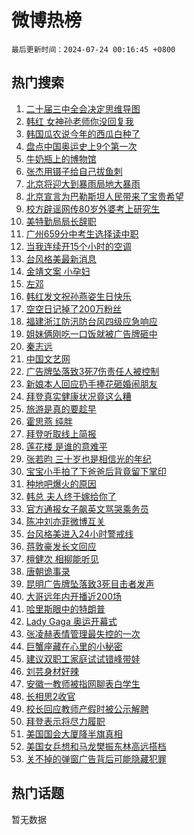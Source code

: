 # 微博热榜

`最后更新时间：2024-07-24 00:16:45 +0800`

## 热门搜索

1. [二十届三中全会决定思维导图](https://m.weibo.cn/search?containerid=100103type%3D1%26t%3D10%26q%3D%23%E4%BA%8C%E5%8D%81%E5%B1%8A%E4%B8%89%E4%B8%AD%E5%85%A8%E4%BC%9A%E5%86%B3%E5%AE%9A%E6%80%9D%E7%BB%B4%E5%AF%BC%E5%9B%BE%23&stream_entry_id=51&isnewpage=1&extparam=seat%3D1%26c_type%3D51%26cate%3D10103%26filter_type%3Drealtimehot%26q%3D%2523%25E4%25BA%258C%25E5%258D%2581%25E5%25B1%258A%25E4%25B8%2589%25E4%25B8%25AD%25E5%2585%25A8%25E4%25BC%259A%25E5%2586%25B3%25E5%25AE%259A%25E6%2580%259D%25E7%25BB%25B4%25E5%25AF%25BC%25E5%259B%25BE%2523%26dgr%3D0%26stream_entry_id%3D51%26pos%3D0%26display_time%3D1721751404%26pre_seqid%3D1721751404477011225208)
1. [韩红 女神孙老师你没回复我](https://m.weibo.cn/search?containerid=100103type%3D1%26t%3D10%26q%3D%E9%9F%A9%E7%BA%A2+%E5%A5%B3%E7%A5%9E%E5%AD%99%E8%80%81%E5%B8%88%E4%BD%A0%E6%B2%A1%E5%9B%9E%E5%A4%8D%E6%88%91&stream_entry_id=31&isnewpage=1&extparam=seat%3D1%26cate%3D5001%26q%3D%25E9%259F%25A9%25E7%25BA%25A2%2520%25E5%25A5%25B3%25E7%25A5%259E%25E5%25AD%2599%25E8%2580%2581%25E5%25B8%2588%25E4%25BD%25A0%25E6%25B2%25A1%25E5%259B%259E%25E5%25A4%258D%25E6%2588%2591%26dgr%3D0%26stream_entry_id%3D31%26c_type%3D31%26flag%3D1%26filter_type%3Drealtimehot%26pos%3D0%26band_rank%3D1%26realpos%3D1%26lcate%3D5001%26display_time%3D1721751404%26pre_seqid%3D1721751404477011225208)
1. [韩国瓜农说今年的西瓜白种了](https://m.weibo.cn/search?containerid=100103type%3D1%26t%3D10%26q%3D%23%E9%9F%A9%E5%9B%BD%E7%93%9C%E5%86%9C%E8%AF%B4%E4%BB%8A%E5%B9%B4%E7%9A%84%E8%A5%BF%E7%93%9C%E7%99%BD%E7%A7%8D%E4%BA%86%23&stream_entry_id=31&isnewpage=1&extparam=seat%3D1%26cate%3D5001%26q%3D%2523%25E9%259F%25A9%25E5%259B%25BD%25E7%2593%259C%25E5%2586%259C%25E8%25AF%25B4%25E4%25BB%258A%25E5%25B9%25B4%25E7%259A%2584%25E8%25A5%25BF%25E7%2593%259C%25E7%2599%25BD%25E7%25A7%258D%25E4%25BA%2586%2523%26dgr%3D0%26stream_entry_id%3D31%26c_type%3D31%26flag%3D0%26filter_type%3Drealtimehot%26pos%3D1%26band_rank%3D2%26realpos%3D2%26lcate%3D5001%26display_time%3D1721751404%26pre_seqid%3D1721751404477011225208)
1. [盘点中国奥运史上9个第一次](https://m.weibo.cn/search?containerid=100103type%3D1%26t%3D10%26q%3D%23%E7%9B%98%E7%82%B9%E4%B8%AD%E5%9B%BD%E5%A5%A5%E8%BF%90%E5%8F%B2%E4%B8%8A9%E4%B8%AA%E7%AC%AC%E4%B8%80%E6%AC%A1%23&stream_entry_id=31&isnewpage=1&extparam=seat%3D1%26cate%3D5001%26q%3D%2523%25E7%259B%2598%25E7%2582%25B9%25E4%25B8%25AD%25E5%259B%25BD%25E5%25A5%25A5%25E8%25BF%2590%25E5%258F%25B2%25E4%25B8%258A9%25E4%25B8%25AA%25E7%25AC%25AC%25E4%25B8%2580%25E6%25AC%25A1%2523%26dgr%3D0%26stream_entry_id%3D31%26c_type%3D31%26flag%3D0%26filter_type%3Drealtimehot%26pos%3D2%26band_rank%3D3%26realpos%3D3%26lcate%3D5001%26display_time%3D1721751404%26pre_seqid%3D1721751404477011225208)
1. [牛奶瓶上的博物馆](https://m.weibo.cn/search?containerid=100103type%3D1%26t%3D10%26q%3D%23%E7%89%9B%E5%A5%B6%E7%93%B6%E4%B8%8A%E7%9A%84%E5%8D%9A%E7%89%A9%E9%A6%86%23&stream_entry_id=31&isnewpage=1&extparam=seat%3D1%26cate%3D5001%26is_ad_pos%3D1%26dgr%3D0%26stream_entry_id%3D31%26adid%3D246751%26pos%3D3%26band_rank%3D4%26lcate%3D5001%26q%3D%2523%25E7%2589%259B%25E5%25A5%25B6%25E7%2593%25B6%25E4%25B8%258A%25E7%259A%2584%25E5%258D%259A%25E7%2589%25A9%25E9%25A6%2586%2523%26topic_ad%3D1%26filter_type%3Drealtimehot%26c_type%3D31%26display_time%3D1721751404%26pre_seqid%3D1721751404477011225208)
1. [张杰用镊子给自己拔鱼刺](https://m.weibo.cn/search?containerid=100103type%3D1%26t%3D10%26q%3D%23%E5%BC%A0%E6%9D%B0%E7%94%A8%E9%95%8A%E5%AD%90%E7%BB%99%E8%87%AA%E5%B7%B1%E6%8B%94%E9%B1%BC%E5%88%BA%23&stream_entry_id=31&isnewpage=1&extparam=seat%3D1%26cate%3D5001%26q%3D%2523%25E5%25BC%25A0%25E6%259D%25B0%25E7%2594%25A8%25E9%2595%258A%25E5%25AD%2590%25E7%25BB%2599%25E8%2587%25AA%25E5%25B7%25B1%25E6%258B%2594%25E9%25B1%25BC%25E5%2588%25BA%2523%26dgr%3D0%26stream_entry_id%3D31%26c_type%3D31%26flag%3D1%26filter_type%3Drealtimehot%26pos%3D4%26band_rank%3D4%26realpos%3D4%26lcate%3D5001%26display_time%3D1721751404%26pre_seqid%3D1721751404477011225208)
1. [北京将迎大到暴雨局地大暴雨](https://m.weibo.cn/search?containerid=100103type%3D1%26t%3D10%26q%3D%23%E5%8C%97%E4%BA%AC%E5%B0%86%E8%BF%8E%E5%A4%A7%E5%88%B0%E6%9A%B4%E9%9B%A8%E5%B1%80%E5%9C%B0%E5%A4%A7%E6%9A%B4%E9%9B%A8%23&stream_entry_id=31&isnewpage=1&extparam=seat%3D1%26cate%3D5001%26q%3D%2523%25E5%258C%2597%25E4%25BA%25AC%25E5%25B0%2586%25E8%25BF%258E%25E5%25A4%25A7%25E5%2588%25B0%25E6%259A%25B4%25E9%259B%25A8%25E5%25B1%2580%25E5%259C%25B0%25E5%25A4%25A7%25E6%259A%25B4%25E9%259B%25A8%2523%26dgr%3D0%26stream_entry_id%3D31%26c_type%3D31%26flag%3D1%26filter_type%3Drealtimehot%26pos%3D5%26band_rank%3D5%26realpos%3D5%26lcate%3D5001%26display_time%3D1721751404%26pre_seqid%3D1721751404477011225208)
1. [北京宣言为巴勒斯坦人民带来了宝贵希望](https://m.weibo.cn/search?containerid=100103type%3D1%26t%3D10%26q%3D%23%E5%8C%97%E4%BA%AC%E5%AE%A3%E8%A8%80%E4%B8%BA%E5%B7%B4%E5%8B%92%E6%96%AF%E5%9D%A6%E4%BA%BA%E6%B0%91%E5%B8%A6%E6%9D%A5%E4%BA%86%E5%AE%9D%E8%B4%B5%E5%B8%8C%E6%9C%9B%23&stream_entry_id=31&isnewpage=1&extparam=seat%3D1%26cate%3D5001%26q%3D%2523%25E5%258C%2597%25E4%25BA%25AC%25E5%25AE%25A3%25E8%25A8%2580%25E4%25B8%25BA%25E5%25B7%25B4%25E5%258B%2592%25E6%2596%25AF%25E5%259D%25A6%25E4%25BA%25BA%25E6%25B0%2591%25E5%25B8%25A6%25E6%259D%25A5%25E4%25BA%2586%25E5%25AE%259D%25E8%25B4%25B5%25E5%25B8%258C%25E6%259C%259B%2523%26dgr%3D0%26stream_entry_id%3D31%26c_type%3D31%26flag%3D0%26filter_type%3Drealtimehot%26pos%3D6%26band_rank%3D6%26realpos%3D6%26lcate%3D5001%26display_time%3D1721751404%26pre_seqid%3D1721751404477011225208)
1. [校方辟谣网传80岁外婆考上研究生](https://m.weibo.cn/search?containerid=100103type%3D1%26t%3D10%26q%3D%23%E6%A0%A1%E6%96%B9%E8%BE%9F%E8%B0%A3%E7%BD%91%E4%BC%A080%E5%B2%81%E5%A4%96%E5%A9%86%E8%80%83%E4%B8%8A%E7%A0%94%E7%A9%B6%E7%94%9F%23&stream_entry_id=31&isnewpage=1&extparam=seat%3D1%26cate%3D5001%26q%3D%2523%25E6%25A0%25A1%25E6%2596%25B9%25E8%25BE%259F%25E8%25B0%25A3%25E7%25BD%2591%25E4%25BC%25A080%25E5%25B2%2581%25E5%25A4%2596%25E5%25A9%2586%25E8%2580%2583%25E4%25B8%258A%25E7%25A0%2594%25E7%25A9%25B6%25E7%2594%259F%2523%26dgr%3D0%26stream_entry_id%3D31%26adid%3D246769%26pos%3D7%26band_rank%3D7%26lcate%3D5001%26filter_type%3Drealtimehot%26is_ad_pos%3D1%26c_type%3D31%26display_time%3D1721751404%26pre_seqid%3D1721751404477011225208)
1. [美特勤局局长辞职](https://m.weibo.cn/search?containerid=100103type%3D1%26t%3D10%26q%3D%23%E7%BE%8E%E7%89%B9%E5%8B%A4%E5%B1%80%E5%B1%80%E9%95%BF%E8%BE%9E%E8%81%8C%23&stream_entry_id=31&isnewpage=1&extparam=seat%3D1%26cate%3D5001%26q%3D%2523%25E7%25BE%258E%25E7%2589%25B9%25E5%258B%25A4%25E5%25B1%2580%25E5%25B1%2580%25E9%2595%25BF%25E8%25BE%259E%25E8%2581%258C%2523%26dgr%3D0%26stream_entry_id%3D31%26c_type%3D31%26flag%3D1%26filter_type%3Drealtimehot%26pos%3D8%26band_rank%3D7%26realpos%3D7%26lcate%3D5001%26display_time%3D1721751404%26pre_seqid%3D1721751404477011225208)
1. [广州659分中考生选择读中职](https://m.weibo.cn/search?containerid=100103type%3D1%26t%3D10%26q%3D%23%E5%B9%BF%E5%B7%9E659%E5%88%86%E4%B8%AD%E8%80%83%E7%94%9F%E9%80%89%E6%8B%A9%E8%AF%BB%E4%B8%AD%E8%81%8C%23&stream_entry_id=31&isnewpage=1&extparam=seat%3D1%26cate%3D5001%26q%3D%2523%25E5%25B9%25BF%25E5%25B7%259E659%25E5%2588%2586%25E4%25B8%25AD%25E8%2580%2583%25E7%2594%259F%25E9%2580%2589%25E6%258B%25A9%25E8%25AF%25BB%25E4%25B8%25AD%25E8%2581%258C%2523%26dgr%3D0%26stream_entry_id%3D31%26c_type%3D31%26flag%3D0%26filter_type%3Drealtimehot%26pos%3D9%26band_rank%3D8%26realpos%3D8%26lcate%3D5001%26display_time%3D1721751404%26pre_seqid%3D1721751404477011225208)
1. [当我连续开15个小时的空调](https://m.weibo.cn/search?containerid=100103type%3D1%26t%3D10%26q%3D%23%E5%BD%93%E6%88%91%E8%BF%9E%E7%BB%AD%E5%BC%8015%E4%B8%AA%E5%B0%8F%E6%97%B6%E7%9A%84%E7%A9%BA%E8%B0%83%23&stream_entry_id=31&isnewpage=1&extparam=seat%3D1%26cate%3D5001%26q%3D%2523%25E5%25BD%2593%25E6%2588%2591%25E8%25BF%259E%25E7%25BB%25AD%25E5%25BC%258015%25E4%25B8%25AA%25E5%25B0%258F%25E6%2597%25B6%25E7%259A%2584%25E7%25A9%25BA%25E8%25B0%2583%2523%26dgr%3D0%26stream_entry_id%3D31%26c_type%3D31%26flag%3D0%26filter_type%3Drealtimehot%26pos%3D10%26band_rank%3D9%26realpos%3D9%26lcate%3D5001%26display_time%3D1721751404%26pre_seqid%3D1721751404477011225208)
1. [台风格美最新消息](https://m.weibo.cn/search?containerid=100103type%3D1%26t%3D10%26q%3D%23%E5%8F%B0%E9%A3%8E%E6%A0%BC%E7%BE%8E%E6%9C%80%E6%96%B0%E6%B6%88%E6%81%AF%23&stream_entry_id=31&isnewpage=1&extparam=seat%3D1%26cate%3D5001%26q%3D%2523%25E5%258F%25B0%25E9%25A3%258E%25E6%25A0%25BC%25E7%25BE%258E%25E6%259C%2580%25E6%2596%25B0%25E6%25B6%2588%25E6%2581%25AF%2523%26dgr%3D0%26stream_entry_id%3D31%26c_type%3D31%26flag%3D1%26filter_type%3Drealtimehot%26pos%3D11%26band_rank%3D10%26realpos%3D10%26lcate%3D5001%26display_time%3D1721751404%26pre_seqid%3D1721751404477011225208)
1. [金靖文案 小孕妇](https://m.weibo.cn/search?containerid=100103type%3D1%26t%3D10%26q%3D%E9%87%91%E9%9D%96%E6%96%87%E6%A1%88+%E5%B0%8F%E5%AD%95%E5%A6%87&stream_entry_id=31&isnewpage=1&extparam=seat%3D1%26cate%3D5001%26q%3D%25E9%2587%2591%25E9%259D%2596%25E6%2596%2587%25E6%25A1%2588%2520%25E5%25B0%258F%25E5%25AD%2595%25E5%25A6%2587%26dgr%3D0%26stream_entry_id%3D31%26c_type%3D31%26flag%3D2%26filter_type%3Drealtimehot%26pos%3D12%26band_rank%3D11%26realpos%3D11%26lcate%3D5001%26display_time%3D1721751404%26pre_seqid%3D1721751404477011225208)
1. [左邓](https://m.weibo.cn/search?containerid=100103type%3D1%26t%3D10%26q%3D%E5%B7%A6%E9%82%93&stream_entry_id=31&isnewpage=1&extparam=seat%3D1%26cate%3D5001%26q%3D%25E5%25B7%25A6%25E9%2582%2593%26dgr%3D0%26stream_entry_id%3D31%26c_type%3D31%26flag%3D1%26filter_type%3Drealtimehot%26pos%3D13%26band_rank%3D12%26realpos%3D12%26lcate%3D5001%26display_time%3D1721751404%26pre_seqid%3D1721751404477011225208)
1. [韩红发文祝孙燕姿生日快乐](https://m.weibo.cn/search?containerid=100103type%3D1%26t%3D10%26q%3D%23%E9%9F%A9%E7%BA%A2%E5%8F%91%E6%96%87%E7%A5%9D%E5%AD%99%E7%87%95%E5%A7%BF%E7%94%9F%E6%97%A5%E5%BF%AB%E4%B9%90%23&stream_entry_id=31&isnewpage=1&extparam=seat%3D1%26cate%3D5001%26q%3D%2523%25E9%259F%25A9%25E7%25BA%25A2%25E5%258F%2591%25E6%2596%2587%25E7%25A5%259D%25E5%25AD%2599%25E7%2587%2595%25E5%25A7%25BF%25E7%2594%259F%25E6%2597%25A5%25E5%25BF%25AB%25E4%25B9%2590%2523%26dgr%3D0%26stream_entry_id%3D31%26c_type%3D31%26flag%3D1%26filter_type%3Drealtimehot%26pos%3D14%26band_rank%3D13%26realpos%3D13%26lcate%3D5001%26display_time%3D1721751404%26pre_seqid%3D1721751404477011225208)
1. [空空日记掉了200万粉丝](https://m.weibo.cn/search?containerid=100103type%3D1%26t%3D10%26q%3D%23%E7%A9%BA%E7%A9%BA%E6%97%A5%E8%AE%B0%E6%8E%89%E4%BA%86200%E4%B8%87%E7%B2%89%E4%B8%9D%23&stream_entry_id=31&isnewpage=1&extparam=seat%3D1%26cate%3D5001%26q%3D%2523%25E7%25A9%25BA%25E7%25A9%25BA%25E6%2597%25A5%25E8%25AE%25B0%25E6%258E%2589%25E4%25BA%2586200%25E4%25B8%2587%25E7%25B2%2589%25E4%25B8%259D%2523%26dgr%3D0%26stream_entry_id%3D31%26c_type%3D31%26flag%3D2%26filter_type%3Drealtimehot%26pos%3D15%26band_rank%3D14%26realpos%3D14%26lcate%3D5001%26display_time%3D1721751404%26pre_seqid%3D1721751404477011225208)
1. [福建浙江防汛防台风四级应急响应](https://m.weibo.cn/search?containerid=100103type%3D1%26t%3D10%26q%3D%23%E7%A6%8F%E5%BB%BA%E6%B5%99%E6%B1%9F%E9%98%B2%E6%B1%9B%E9%98%B2%E5%8F%B0%E9%A3%8E%E5%9B%9B%E7%BA%A7%E5%BA%94%E6%80%A5%E5%93%8D%E5%BA%94%23&stream_entry_id=31&isnewpage=1&extparam=seat%3D1%26cate%3D5001%26q%3D%2523%25E7%25A6%258F%25E5%25BB%25BA%25E6%25B5%2599%25E6%25B1%259F%25E9%2598%25B2%25E6%25B1%259B%25E9%2598%25B2%25E5%258F%25B0%25E9%25A3%258E%25E5%259B%259B%25E7%25BA%25A7%25E5%25BA%2594%25E6%2580%25A5%25E5%2593%258D%25E5%25BA%2594%2523%26dgr%3D0%26stream_entry_id%3D31%26c_type%3D31%26flag%3D1%26filter_type%3Drealtimehot%26pos%3D16%26band_rank%3D15%26realpos%3D15%26lcate%3D5001%26display_time%3D1721751404%26pre_seqid%3D1721751404477011225208)
1. [姐妹俩刚吃一口饭就被广告牌砸中](https://m.weibo.cn/search?containerid=100103type%3D1%26t%3D10%26q%3D%23%E5%A7%90%E5%A6%B9%E4%BF%A9%E5%88%9A%E5%90%83%E4%B8%80%E5%8F%A3%E9%A5%AD%E5%B0%B1%E8%A2%AB%E5%B9%BF%E5%91%8A%E7%89%8C%E7%A0%B8%E4%B8%AD%23&stream_entry_id=31&isnewpage=1&extparam=seat%3D1%26cate%3D5001%26q%3D%2523%25E5%25A7%2590%25E5%25A6%25B9%25E4%25BF%25A9%25E5%2588%259A%25E5%2590%2583%25E4%25B8%2580%25E5%258F%25A3%25E9%25A5%25AD%25E5%25B0%25B1%25E8%25A2%25AB%25E5%25B9%25BF%25E5%2591%258A%25E7%2589%258C%25E7%25A0%25B8%25E4%25B8%25AD%2523%26dgr%3D0%26stream_entry_id%3D31%26c_type%3D31%26flag%3D0%26filter_type%3Drealtimehot%26pos%3D17%26band_rank%3D16%26realpos%3D16%26lcate%3D5001%26display_time%3D1721751404%26pre_seqid%3D1721751404477011225208)
1. [秦志远](https://m.weibo.cn/search?containerid=100103type%3D1%26t%3D10%26q%3D%E7%A7%A6%E5%BF%97%E8%BF%9C&stream_entry_id=31&isnewpage=1&extparam=seat%3D1%26cate%3D5001%26q%3D%25E7%25A7%25A6%25E5%25BF%2597%25E8%25BF%259C%26dgr%3D0%26stream_entry_id%3D31%26c_type%3D31%26flag%3D0%26filter_type%3Drealtimehot%26pos%3D18%26band_rank%3D17%26realpos%3D17%26lcate%3D5001%26display_time%3D1721751404%26pre_seqid%3D1721751404477011225208)
1. [中国文艺网](https://m.weibo.cn/search?containerid=100103type%3D1%26t%3D10%26q%3D%E4%B8%AD%E5%9B%BD%E6%96%87%E8%89%BA%E7%BD%91&stream_entry_id=31&isnewpage=1&extparam=seat%3D1%26cate%3D5001%26q%3D%25E4%25B8%25AD%25E5%259B%25BD%25E6%2596%2587%25E8%2589%25BA%25E7%25BD%2591%26dgr%3D0%26stream_entry_id%3D31%26c_type%3D31%26flag%3D1%26filter_type%3Drealtimehot%26pos%3D19%26band_rank%3D18%26realpos%3D18%26lcate%3D5001%26display_time%3D1721751404%26pre_seqid%3D1721751404477011225208)
1. [广告牌坠落致3死7伤责任人被控制](https://m.weibo.cn/search?containerid=100103type%3D1%26t%3D10%26q%3D%23%E5%B9%BF%E5%91%8A%E7%89%8C%E5%9D%A0%E8%90%BD%E8%87%B43%E6%AD%BB7%E4%BC%A4%E8%B4%A3%E4%BB%BB%E4%BA%BA%E8%A2%AB%E6%8E%A7%E5%88%B6%23&stream_entry_id=31&isnewpage=1&extparam=seat%3D1%26cate%3D5001%26q%3D%2523%25E5%25B9%25BF%25E5%2591%258A%25E7%2589%258C%25E5%259D%25A0%25E8%2590%25BD%25E8%2587%25B43%25E6%25AD%25BB7%25E4%25BC%25A4%25E8%25B4%25A3%25E4%25BB%25BB%25E4%25BA%25BA%25E8%25A2%25AB%25E6%258E%25A7%25E5%2588%25B6%2523%26dgr%3D0%26stream_entry_id%3D31%26c_type%3D31%26flag%3D0%26filter_type%3Drealtimehot%26pos%3D20%26band_rank%3D19%26realpos%3D19%26lcate%3D5001%26display_time%3D1721751404%26pre_seqid%3D1721751404477011225208)
1. [新娘本人回应扔手捧花砸婚闹朋友](https://m.weibo.cn/search?containerid=100103type%3D1%26t%3D10%26q%3D%23%E6%96%B0%E5%A8%98%E6%9C%AC%E4%BA%BA%E5%9B%9E%E5%BA%94%E6%89%94%E6%89%8B%E6%8D%A7%E8%8A%B1%E7%A0%B8%E5%A9%9A%E9%97%B9%E6%9C%8B%E5%8F%8B%23&stream_entry_id=31&isnewpage=1&extparam=seat%3D1%26cate%3D5001%26q%3D%2523%25E6%2596%25B0%25E5%25A8%2598%25E6%259C%25AC%25E4%25BA%25BA%25E5%259B%259E%25E5%25BA%2594%25E6%2589%2594%25E6%2589%258B%25E6%258D%25A7%25E8%258A%25B1%25E7%25A0%25B8%25E5%25A9%259A%25E9%2597%25B9%25E6%259C%258B%25E5%258F%258B%2523%26dgr%3D0%26stream_entry_id%3D31%26c_type%3D31%26flag%3D0%26filter_type%3Drealtimehot%26pos%3D21%26band_rank%3D20%26realpos%3D20%26lcate%3D5001%26display_time%3D1721751404%26pre_seqid%3D1721751404477011225208)
1. [拜登真实健康状况竟这么糟](https://m.weibo.cn/search?containerid=100103type%3D1%26t%3D10%26q%3D%23%E6%8B%9C%E7%99%BB%E7%9C%9F%E5%AE%9E%E5%81%A5%E5%BA%B7%E7%8A%B6%E5%86%B5%E7%AB%9F%E8%BF%99%E4%B9%88%E7%B3%9F%23&stream_entry_id=31&isnewpage=1&extparam=seat%3D1%26cate%3D5001%26q%3D%2523%25E6%258B%259C%25E7%2599%25BB%25E7%259C%259F%25E5%25AE%259E%25E5%2581%25A5%25E5%25BA%25B7%25E7%258A%25B6%25E5%2586%25B5%25E7%25AB%259F%25E8%25BF%2599%25E4%25B9%2588%25E7%25B3%259F%2523%26dgr%3D0%26stream_entry_id%3D31%26c_type%3D31%26flag%3D2%26filter_type%3Drealtimehot%26pos%3D22%26band_rank%3D21%26realpos%3D21%26lcate%3D5001%26display_time%3D1721751404%26pre_seqid%3D1721751404477011225208)
1. [旅游是真的要趁早](https://m.weibo.cn/search?containerid=100103type%3D1%26t%3D10%26q%3D%23%E6%97%85%E6%B8%B8%E6%98%AF%E7%9C%9F%E7%9A%84%E8%A6%81%E8%B6%81%E6%97%A9%23&stream_entry_id=31&isnewpage=1&extparam=seat%3D1%26cate%3D5001%26q%3D%2523%25E6%2597%2585%25E6%25B8%25B8%25E6%2598%25AF%25E7%259C%259F%25E7%259A%2584%25E8%25A6%2581%25E8%25B6%2581%25E6%2597%25A9%2523%26dgr%3D0%26stream_entry_id%3D31%26c_type%3D31%26flag%3D1%26filter_type%3Drealtimehot%26pos%3D23%26band_rank%3D22%26realpos%3D22%26lcate%3D5001%26display_time%3D1721751404%26pre_seqid%3D1721751404477011225208)
1. [霍思燕 纯胖](https://m.weibo.cn/search?containerid=100103type%3D1%26t%3D10%26q%3D%E9%9C%8D%E6%80%9D%E7%87%95+%E7%BA%AF%E8%83%96&stream_entry_id=31&isnewpage=1&extparam=seat%3D1%26cate%3D5001%26q%3D%25E9%259C%258D%25E6%2580%259D%25E7%2587%2595%2520%25E7%25BA%25AF%25E8%2583%2596%26dgr%3D0%26stream_entry_id%3D31%26c_type%3D31%26flag%3D2%26filter_type%3Drealtimehot%26pos%3D24%26band_rank%3D23%26realpos%3D23%26lcate%3D5001%26display_time%3D1721751404%26pre_seqid%3D1721751404477011225208)
1. [拜登听取线上简报](https://m.weibo.cn/search?containerid=100103type%3D1%26t%3D10%26q%3D%23%E6%8B%9C%E7%99%BB%E5%90%AC%E5%8F%96%E7%BA%BF%E4%B8%8A%E7%AE%80%E6%8A%A5%23&stream_entry_id=31&isnewpage=1&extparam=seat%3D1%26cate%3D5001%26q%3D%2523%25E6%258B%259C%25E7%2599%25BB%25E5%2590%25AC%25E5%258F%2596%25E7%25BA%25BF%25E4%25B8%258A%25E7%25AE%2580%25E6%258A%25A5%2523%26dgr%3D0%26stream_entry_id%3D31%26c_type%3D31%26flag%3D0%26filter_type%3Drealtimehot%26pos%3D25%26band_rank%3D24%26realpos%3D24%26lcate%3D5001%26display_time%3D1721751404%26pre_seqid%3D1721751404477011225208)
1. [莲花楼 是谁的意难平](https://m.weibo.cn/search?containerid=100103type%3D1%26t%3D10%26q%3D%E8%8E%B2%E8%8A%B1%E6%A5%BC+%E6%98%AF%E8%B0%81%E7%9A%84%E6%84%8F%E9%9A%BE%E5%B9%B3&stream_entry_id=31&isnewpage=1&extparam=seat%3D1%26cate%3D5001%26q%3D%25E8%258E%25B2%25E8%258A%25B1%25E6%25A5%25BC%2520%25E6%2598%25AF%25E8%25B0%2581%25E7%259A%2584%25E6%2584%258F%25E9%259A%25BE%25E5%25B9%25B3%26dgr%3D0%26stream_entry_id%3D31%26c_type%3D31%26flag%3D0%26filter_type%3Drealtimehot%26pos%3D26%26band_rank%3D25%26realpos%3D25%26lcate%3D5001%26display_time%3D1721751404%26pre_seqid%3D1721751404477011225208)
1. [张若昀 三十岁也是相信光的年纪](https://m.weibo.cn/search?containerid=100103type%3D1%26t%3D10%26q%3D%E5%BC%A0%E8%8B%A5%E6%98%80+%E4%B8%89%E5%8D%81%E5%B2%81%E4%B9%9F%E6%98%AF%E7%9B%B8%E4%BF%A1%E5%85%89%E7%9A%84%E5%B9%B4%E7%BA%AA&stream_entry_id=31&isnewpage=1&extparam=seat%3D1%26cate%3D5001%26q%3D%25E5%25BC%25A0%25E8%258B%25A5%25E6%2598%2580%2520%25E4%25B8%2589%25E5%258D%2581%25E5%25B2%2581%25E4%25B9%259F%25E6%2598%25AF%25E7%259B%25B8%25E4%25BF%25A1%25E5%2585%2589%25E7%259A%2584%25E5%25B9%25B4%25E7%25BA%25AA%26dgr%3D0%26stream_entry_id%3D31%26c_type%3D31%26flag%3D0%26filter_type%3Drealtimehot%26pos%3D27%26band_rank%3D26%26realpos%3D26%26lcate%3D5001%26display_time%3D1721751404%26pre_seqid%3D1721751404477011225208)
1. [宝宝小手拍了下爸爸后背竟留下掌印](https://m.weibo.cn/search?containerid=100103type%3D1%26t%3D10%26q%3D%23%E5%AE%9D%E5%AE%9D%E5%B0%8F%E6%89%8B%E6%8B%8D%E4%BA%86%E4%B8%8B%E7%88%B8%E7%88%B8%E5%90%8E%E8%83%8C%E7%AB%9F%E7%95%99%E4%B8%8B%E6%8E%8C%E5%8D%B0%23&stream_entry_id=31&isnewpage=1&extparam=seat%3D1%26cate%3D5001%26q%3D%2523%25E5%25AE%259D%25E5%25AE%259D%25E5%25B0%258F%25E6%2589%258B%25E6%258B%258D%25E4%25BA%2586%25E4%25B8%258B%25E7%2588%25B8%25E7%2588%25B8%25E5%2590%258E%25E8%2583%258C%25E7%25AB%259F%25E7%2595%2599%25E4%25B8%258B%25E6%258E%258C%25E5%258D%25B0%2523%26dgr%3D0%26stream_entry_id%3D31%26c_type%3D31%26flag%3D32768%26filter_type%3Drealtimehot%26pos%3D28%26band_rank%3D27%26realpos%3D27%26lcate%3D5001%26display_time%3D1721751404%26pre_seqid%3D1721751404477011225208)
1. [种地吧爆火的原因](https://m.weibo.cn/search?containerid=100103type%3D1%26t%3D10%26q%3D%23%E7%A7%8D%E5%9C%B0%E5%90%A7%E7%88%86%E7%81%AB%E7%9A%84%E5%8E%9F%E5%9B%A0%23&stream_entry_id=31&isnewpage=1&extparam=seat%3D1%26cate%3D5001%26q%3D%2523%25E7%25A7%258D%25E5%259C%25B0%25E5%2590%25A7%25E7%2588%2586%25E7%2581%25AB%25E7%259A%2584%25E5%258E%259F%25E5%259B%25A0%2523%26dgr%3D0%26stream_entry_id%3D31%26c_type%3D31%26flag%3D0%26filter_type%3Drealtimehot%26pos%3D29%26band_rank%3D28%26realpos%3D28%26lcate%3D5001%26display_time%3D1721751404%26pre_seqid%3D1721751404477011225208)
1. [韩总 夫人终于嫁给你了](https://m.weibo.cn/search?containerid=100103type%3D1%26t%3D10%26q%3D%E9%9F%A9%E6%80%BB+%E5%A4%AB%E4%BA%BA%E7%BB%88%E4%BA%8E%E5%AB%81%E7%BB%99%E4%BD%A0%E4%BA%86&stream_entry_id=31&isnewpage=1&extparam=seat%3D1%26cate%3D5001%26q%3D%25E9%259F%25A9%25E6%2580%25BB%2520%25E5%25A4%25AB%25E4%25BA%25BA%25E7%25BB%2588%25E4%25BA%258E%25E5%25AB%2581%25E7%25BB%2599%25E4%25BD%25A0%25E4%25BA%2586%26dgr%3D0%26stream_entry_id%3D31%26c_type%3D31%26flag%3D0%26filter_type%3Drealtimehot%26pos%3D30%26band_rank%3D29%26realpos%3D29%26lcate%3D5001%26display_time%3D1721751404%26pre_seqid%3D1721751404477011225208)
1. [官方通报女子飙英文骂哭乘务员](https://m.weibo.cn/search?containerid=100103type%3D1%26t%3D10%26q%3D%23%E5%AE%98%E6%96%B9%E9%80%9A%E6%8A%A5%E5%A5%B3%E5%AD%90%E9%A3%99%E8%8B%B1%E6%96%87%E9%AA%82%E5%93%AD%E4%B9%98%E5%8A%A1%E5%91%98%23&stream_entry_id=31&isnewpage=1&extparam=seat%3D1%26cate%3D5001%26q%3D%2523%25E5%25AE%2598%25E6%2596%25B9%25E9%2580%259A%25E6%258A%25A5%25E5%25A5%25B3%25E5%25AD%2590%25E9%25A3%2599%25E8%258B%25B1%25E6%2596%2587%25E9%25AA%2582%25E5%2593%25AD%25E4%25B9%2598%25E5%258A%25A1%25E5%2591%2598%2523%26dgr%3D0%26stream_entry_id%3D31%26c_type%3D31%26flag%3D0%26filter_type%3Drealtimehot%26pos%3D31%26band_rank%3D30%26realpos%3D30%26lcate%3D5001%26display_time%3D1721751404%26pre_seqid%3D1721751404477011225208)
1. [陈冲刘亦菲微博互关](https://m.weibo.cn/search?containerid=100103type%3D1%26t%3D10%26q%3D%23%E9%99%88%E5%86%B2%E5%88%98%E4%BA%A6%E8%8F%B2%E5%BE%AE%E5%8D%9A%E4%BA%92%E5%85%B3%23&stream_entry_id=31&isnewpage=1&extparam=seat%3D1%26cate%3D5001%26q%3D%2523%25E9%2599%2588%25E5%2586%25B2%25E5%2588%2598%25E4%25BA%25A6%25E8%258F%25B2%25E5%25BE%25AE%25E5%258D%259A%25E4%25BA%2592%25E5%2585%25B3%2523%26dgr%3D0%26stream_entry_id%3D31%26c_type%3D31%26flag%3D1%26filter_type%3Drealtimehot%26pos%3D32%26band_rank%3D31%26realpos%3D31%26lcate%3D5001%26display_time%3D1721751404%26pre_seqid%3D1721751404477011225208)
1. [台风格美进入24小时警戒线](https://m.weibo.cn/search?containerid=100103type%3D1%26t%3D10%26q%3D%23%E5%8F%B0%E9%A3%8E%E6%A0%BC%E7%BE%8E%E8%BF%9B%E5%85%A524%E5%B0%8F%E6%97%B6%E8%AD%A6%E6%88%92%E7%BA%BF%23&stream_entry_id=31&isnewpage=1&extparam=seat%3D1%26cate%3D5001%26q%3D%2523%25E5%258F%25B0%25E9%25A3%258E%25E6%25A0%25BC%25E7%25BE%258E%25E8%25BF%259B%25E5%2585%25A524%25E5%25B0%258F%25E6%2597%25B6%25E8%25AD%25A6%25E6%2588%2592%25E7%25BA%25BF%2523%26dgr%3D0%26stream_entry_id%3D31%26c_type%3D31%26flag%3D0%26filter_type%3Drealtimehot%26pos%3D33%26band_rank%3D32%26realpos%3D32%26lcate%3D5001%26display_time%3D1721751404%26pre_seqid%3D1721751404477011225208)
1. [蒋敦豪发长文回应](https://m.weibo.cn/search?containerid=100103type%3D1%26t%3D10%26q%3D%23%E8%92%8B%E6%95%A6%E8%B1%AA%E5%8F%91%E9%95%BF%E6%96%87%E5%9B%9E%E5%BA%94%23&stream_entry_id=31&isnewpage=1&extparam=seat%3D1%26cate%3D5001%26q%3D%2523%25E8%2592%258B%25E6%2595%25A6%25E8%25B1%25AA%25E5%258F%2591%25E9%2595%25BF%25E6%2596%2587%25E5%259B%259E%25E5%25BA%2594%2523%26dgr%3D0%26stream_entry_id%3D31%26c_type%3D31%26flag%3D0%26filter_type%3Drealtimehot%26pos%3D34%26band_rank%3D33%26realpos%3D33%26lcate%3D5001%26display_time%3D1721751404%26pre_seqid%3D1721751404477011225208)
1. [檀健次 相柳能听见](https://m.weibo.cn/search?containerid=100103type%3D1%26t%3D10%26q%3D%E6%AA%80%E5%81%A5%E6%AC%A1+%E7%9B%B8%E6%9F%B3%E8%83%BD%E5%90%AC%E8%A7%81&stream_entry_id=31&isnewpage=1&extparam=seat%3D1%26cate%3D5001%26q%3D%25E6%25AA%2580%25E5%2581%25A5%25E6%25AC%25A1%2520%25E7%259B%25B8%25E6%259F%25B3%25E8%2583%25BD%25E5%2590%25AC%25E8%25A7%2581%26dgr%3D0%26stream_entry_id%3D31%26c_type%3D31%26flag%3D0%26filter_type%3Drealtimehot%26pos%3D35%26band_rank%3D34%26realpos%3D34%26lcate%3D5001%26display_time%3D1721751404%26pre_seqid%3D1721751404477011225208)
1. [唐朝诡事录](https://m.weibo.cn/search?containerid=100103type%3D1%26t%3D10%26q%3D%E5%94%90%E6%9C%9D%E8%AF%A1%E4%BA%8B%E5%BD%95&stream_entry_id=31&isnewpage=1&extparam=seat%3D1%26cate%3D5001%26q%3D%25E5%2594%2590%25E6%259C%259D%25E8%25AF%25A1%25E4%25BA%258B%25E5%25BD%2595%26dgr%3D0%26stream_entry_id%3D31%26c_type%3D31%26flag%3D0%26filter_type%3Drealtimehot%26pos%3D36%26band_rank%3D35%26realpos%3D35%26lcate%3D5001%26display_time%3D1721751404%26pre_seqid%3D1721751404477011225208)
1. [昆明广告牌坠落致3死目击者发声](https://m.weibo.cn/search?containerid=100103type%3D1%26t%3D10%26q%3D%23%E6%98%86%E6%98%8E%E5%B9%BF%E5%91%8A%E7%89%8C%E5%9D%A0%E8%90%BD%E8%87%B43%E6%AD%BB%E7%9B%AE%E5%87%BB%E8%80%85%E5%8F%91%E5%A3%B0%23&stream_entry_id=31&isnewpage=1&extparam=seat%3D1%26cate%3D5001%26q%3D%2523%25E6%2598%2586%25E6%2598%258E%25E5%25B9%25BF%25E5%2591%258A%25E7%2589%258C%25E5%259D%25A0%25E8%2590%25BD%25E8%2587%25B43%25E6%25AD%25BB%25E7%259B%25AE%25E5%2587%25BB%25E8%2580%2585%25E5%258F%2591%25E5%25A3%25B0%2523%26dgr%3D0%26stream_entry_id%3D31%26c_type%3D31%26flag%3D1%26filter_type%3Drealtimehot%26pos%3D37%26band_rank%3D36%26realpos%3D36%26lcate%3D5001%26display_time%3D1721751404%26pre_seqid%3D1721751404477011225208)
1. [大哥远年内开播近200场](https://m.weibo.cn/search?containerid=100103type%3D1%26t%3D10%26q%3D%23%E5%A4%A7%E5%93%A5%E8%BF%9C%E5%B9%B4%E5%86%85%E5%BC%80%E6%92%AD%E8%BF%91200%E5%9C%BA%23&stream_entry_id=31&isnewpage=1&extparam=seat%3D1%26cate%3D5001%26q%3D%2523%25E5%25A4%25A7%25E5%2593%25A5%25E8%25BF%259C%25E5%25B9%25B4%25E5%2586%2585%25E5%25BC%2580%25E6%2592%25AD%25E8%25BF%2591200%25E5%259C%25BA%2523%26dgr%3D0%26stream_entry_id%3D31%26c_type%3D31%26flag%3D0%26filter_type%3Drealtimehot%26pos%3D38%26band_rank%3D37%26realpos%3D37%26lcate%3D5001%26display_time%3D1721751404%26pre_seqid%3D1721751404477011225208)
1. [哈里斯眼中的特朗普](https://m.weibo.cn/search?containerid=100103type%3D1%26t%3D10%26q%3D%23%E5%93%88%E9%87%8C%E6%96%AF%E7%9C%BC%E4%B8%AD%E7%9A%84%E7%89%B9%E6%9C%97%E6%99%AE%23&stream_entry_id=31&isnewpage=1&extparam=seat%3D1%26cate%3D5001%26q%3D%2523%25E5%2593%2588%25E9%2587%258C%25E6%2596%25AF%25E7%259C%25BC%25E4%25B8%25AD%25E7%259A%2584%25E7%2589%25B9%25E6%259C%2597%25E6%2599%25AE%2523%26dgr%3D0%26stream_entry_id%3D31%26c_type%3D31%26flag%3D0%26filter_type%3Drealtimehot%26pos%3D39%26band_rank%3D38%26realpos%3D38%26lcate%3D5001%26display_time%3D1721751404%26pre_seqid%3D1721751404477011225208)
1. [Lady Gaga 奥运开幕式](https://m.weibo.cn/search?containerid=100103type%3D1%26t%3D10%26q%3DLady+Gaga+%E5%A5%A5%E8%BF%90%E5%BC%80%E5%B9%95%E5%BC%8F&stream_entry_id=31&isnewpage=1&extparam=seat%3D1%26cate%3D5001%26q%3DLady%2520Gaga%2520%25E5%25A5%25A5%25E8%25BF%2590%25E5%25BC%2580%25E5%25B9%2595%25E5%25BC%258F%26dgr%3D0%26stream_entry_id%3D31%26c_type%3D31%26flag%3D0%26filter_type%3Drealtimehot%26pos%3D40%26band_rank%3D39%26realpos%3D39%26lcate%3D5001%26display_time%3D1721751404%26pre_seqid%3D1721751404477011225208)
1. [张凌赫表情管理最失控的一次](https://m.weibo.cn/search?containerid=100103type%3D1%26t%3D10%26q%3D%E5%BC%A0%E5%87%8C%E8%B5%AB%E8%A1%A8%E6%83%85%E7%AE%A1%E7%90%86%E6%9C%80%E5%A4%B1%E6%8E%A7%E7%9A%84%E4%B8%80%E6%AC%A1&stream_entry_id=31&isnewpage=1&extparam=seat%3D1%26cate%3D5001%26q%3D%25E5%25BC%25A0%25E5%2587%258C%25E8%25B5%25AB%25E8%25A1%25A8%25E6%2583%2585%25E7%25AE%25A1%25E7%2590%2586%25E6%259C%2580%25E5%25A4%25B1%25E6%258E%25A7%25E7%259A%2584%25E4%25B8%2580%25E6%25AC%25A1%26dgr%3D0%26stream_entry_id%3D31%26c_type%3D31%26flag%3D0%26filter_type%3Drealtimehot%26pos%3D41%26band_rank%3D40%26realpos%3D40%26lcate%3D5001%26display_time%3D1721751404%26pre_seqid%3D1721751404477011225208)
1. [巨蟹座藏在心里的小秘密](https://m.weibo.cn/search?containerid=100103type%3D1%26t%3D10%26q%3D%23%E5%B7%A8%E8%9F%B9%E5%BA%A7%E8%97%8F%E5%9C%A8%E5%BF%83%E9%87%8C%E7%9A%84%E5%B0%8F%E7%A7%98%E5%AF%86%23&stream_entry_id=31&isnewpage=1&extparam=seat%3D1%26cate%3D5001%26q%3D%2523%25E5%25B7%25A8%25E8%259F%25B9%25E5%25BA%25A7%25E8%2597%258F%25E5%259C%25A8%25E5%25BF%2583%25E9%2587%258C%25E7%259A%2584%25E5%25B0%258F%25E7%25A7%2598%25E5%25AF%2586%2523%26dgr%3D0%26stream_entry_id%3D31%26c_type%3D31%26flag%3D0%26filter_type%3Drealtimehot%26pos%3D42%26band_rank%3D41%26realpos%3D41%26lcate%3D5001%26display_time%3D1721751404%26pre_seqid%3D1721751404477011225208)
1. [建议双职工家庭试试错峰带娃](https://m.weibo.cn/search?containerid=100103type%3D1%26t%3D10%26q%3D%23%E5%BB%BA%E8%AE%AE%E5%8F%8C%E8%81%8C%E5%B7%A5%E5%AE%B6%E5%BA%AD%E8%AF%95%E8%AF%95%E9%94%99%E5%B3%B0%E5%B8%A6%E5%A8%83%23&stream_entry_id=31&isnewpage=1&extparam=seat%3D1%26cate%3D5001%26q%3D%2523%25E5%25BB%25BA%25E8%25AE%25AE%25E5%258F%258C%25E8%2581%258C%25E5%25B7%25A5%25E5%25AE%25B6%25E5%25BA%25AD%25E8%25AF%2595%25E8%25AF%2595%25E9%2594%2599%25E5%25B3%25B0%25E5%25B8%25A6%25E5%25A8%2583%2523%26dgr%3D0%26stream_entry_id%3D31%26c_type%3D31%26flag%3D0%26filter_type%3Drealtimehot%26pos%3D43%26band_rank%3D42%26realpos%3D42%26lcate%3D5001%26display_time%3D1721751404%26pre_seqid%3D1721751404477011225208)
1. [刘芸身材好辣](https://m.weibo.cn/search?containerid=100103type%3D1%26t%3D10%26q%3D%23%E5%88%98%E8%8A%B8%E8%BA%AB%E6%9D%90%E5%A5%BD%E8%BE%A3%23&stream_entry_id=31&isnewpage=1&extparam=seat%3D1%26cate%3D5001%26q%3D%2523%25E5%2588%2598%25E8%258A%25B8%25E8%25BA%25AB%25E6%259D%2590%25E5%25A5%25BD%25E8%25BE%25A3%2523%26dgr%3D0%26stream_entry_id%3D31%26c_type%3D31%26flag%3D0%26filter_type%3Drealtimehot%26pos%3D44%26band_rank%3D43%26realpos%3D43%26lcate%3D5001%26display_time%3D1721751404%26pre_seqid%3D1721751404477011225208)
1. [安徽一教师被指网聊表白学生](https://m.weibo.cn/search?containerid=100103type%3D1%26t%3D10%26q%3D%23%E5%AE%89%E5%BE%BD%E4%B8%80%E6%95%99%E5%B8%88%E8%A2%AB%E6%8C%87%E7%BD%91%E8%81%8A%E8%A1%A8%E7%99%BD%E5%AD%A6%E7%94%9F%23&stream_entry_id=31&isnewpage=1&extparam=seat%3D1%26cate%3D5001%26q%3D%2523%25E5%25AE%2589%25E5%25BE%25BD%25E4%25B8%2580%25E6%2595%2599%25E5%25B8%2588%25E8%25A2%25AB%25E6%258C%2587%25E7%25BD%2591%25E8%2581%258A%25E8%25A1%25A8%25E7%2599%25BD%25E5%25AD%25A6%25E7%2594%259F%2523%26dgr%3D0%26stream_entry_id%3D31%26c_type%3D31%26flag%3D0%26filter_type%3Drealtimehot%26pos%3D45%26band_rank%3D44%26realpos%3D44%26lcate%3D5001%26display_time%3D1721751404%26pre_seqid%3D1721751404477011225208)
1. [长相思2收官](https://m.weibo.cn/search?containerid=100103type%3D1%26t%3D10%26q%3D%23%E9%95%BF%E7%9B%B8%E6%80%9D2%E6%94%B6%E5%AE%98%23&stream_entry_id=31&isnewpage=1&extparam=seat%3D1%26cate%3D5001%26q%3D%2523%25E9%2595%25BF%25E7%259B%25B8%25E6%2580%259D2%25E6%2594%25B6%25E5%25AE%2598%2523%26dgr%3D0%26stream_entry_id%3D31%26c_type%3D31%26flag%3D0%26filter_type%3Drealtimehot%26pos%3D46%26band_rank%3D45%26realpos%3D45%26lcate%3D5001%26display_time%3D1721751404%26pre_seqid%3D1721751404477011225208)
1. [校长回应教师产假时被公示解聘](https://m.weibo.cn/search?containerid=100103type%3D1%26t%3D10%26q%3D%23%E6%A0%A1%E9%95%BF%E5%9B%9E%E5%BA%94%E6%95%99%E5%B8%88%E4%BA%A7%E5%81%87%E6%97%B6%E8%A2%AB%E5%85%AC%E7%A4%BA%E8%A7%A3%E8%81%98%23&stream_entry_id=31&isnewpage=1&extparam=seat%3D1%26cate%3D5001%26q%3D%2523%25E6%25A0%25A1%25E9%2595%25BF%25E5%259B%259E%25E5%25BA%2594%25E6%2595%2599%25E5%25B8%2588%25E4%25BA%25A7%25E5%2581%2587%25E6%2597%25B6%25E8%25A2%25AB%25E5%2585%25AC%25E7%25A4%25BA%25E8%25A7%25A3%25E8%2581%2598%2523%26dgr%3D0%26stream_entry_id%3D31%26c_type%3D31%26flag%3D1%26filter_type%3Drealtimehot%26pos%3D47%26band_rank%3D46%26realpos%3D46%26lcate%3D5001%26display_time%3D1721751404%26pre_seqid%3D1721751404477011225208)
1. [拜登表示将尽力履职](https://m.weibo.cn/search?containerid=100103type%3D1%26t%3D10%26q%3D%23%E6%8B%9C%E7%99%BB%E8%A1%A8%E7%A4%BA%E5%B0%86%E5%B0%BD%E5%8A%9B%E5%B1%A5%E8%81%8C%23&stream_entry_id=31&isnewpage=1&extparam=seat%3D1%26cate%3D5001%26q%3D%2523%25E6%258B%259C%25E7%2599%25BB%25E8%25A1%25A8%25E7%25A4%25BA%25E5%25B0%2586%25E5%25B0%25BD%25E5%258A%259B%25E5%25B1%25A5%25E8%2581%258C%2523%26dgr%3D0%26stream_entry_id%3D31%26c_type%3D31%26flag%3D0%26filter_type%3Drealtimehot%26pos%3D48%26band_rank%3D47%26realpos%3D47%26lcate%3D5001%26display_time%3D1721751404%26pre_seqid%3D1721751404477011225208)
1. [美国国会大厦降半旗真相](https://m.weibo.cn/search?containerid=100103type%3D1%26t%3D10%26q%3D%23%E7%BE%8E%E5%9B%BD%E5%9B%BD%E4%BC%9A%E5%A4%A7%E5%8E%A6%E9%99%8D%E5%8D%8A%E6%97%97%E7%9C%9F%E7%9B%B8%23&stream_entry_id=31&isnewpage=1&extparam=seat%3D1%26cate%3D5001%26q%3D%2523%25E7%25BE%258E%25E5%259B%25BD%25E5%259B%25BD%25E4%25BC%259A%25E5%25A4%25A7%25E5%258E%25A6%25E9%2599%258D%25E5%258D%258A%25E6%2597%2597%25E7%259C%259F%25E7%259B%25B8%2523%26dgr%3D0%26stream_entry_id%3D31%26c_type%3D31%26flag%3D0%26filter_type%3Drealtimehot%26pos%3D49%26band_rank%3D48%26realpos%3D48%26lcate%3D5001%26display_time%3D1721751404%26pre_seqid%3D1721751404477011225208)
1. [美国女乒想和马龙樊振东林高远搭档](https://m.weibo.cn/search?containerid=100103type%3D1%26t%3D10%26q%3D%23%E7%BE%8E%E5%9B%BD%E5%A5%B3%E4%B9%92%E6%83%B3%E5%92%8C%E9%A9%AC%E9%BE%99%E6%A8%8A%E6%8C%AF%E4%B8%9C%E6%9E%97%E9%AB%98%E8%BF%9C%E6%90%AD%E6%A1%A3%23&stream_entry_id=31&isnewpage=1&extparam=seat%3D1%26cate%3D5001%26q%3D%2523%25E7%25BE%258E%25E5%259B%25BD%25E5%25A5%25B3%25E4%25B9%2592%25E6%2583%25B3%25E5%2592%258C%25E9%25A9%25AC%25E9%25BE%2599%25E6%25A8%258A%25E6%258C%25AF%25E4%25B8%259C%25E6%259E%2597%25E9%25AB%2598%25E8%25BF%259C%25E6%2590%25AD%25E6%25A1%25A3%2523%26dgr%3D0%26stream_entry_id%3D31%26c_type%3D31%26flag%3D0%26filter_type%3Drealtimehot%26pos%3D50%26band_rank%3D49%26realpos%3D49%26lcate%3D5001%26display_time%3D1721751404%26pre_seqid%3D1721751404477011225208)
1. [关不掉的弹窗广告背后可能隐藏犯罪](https://m.weibo.cn/search?containerid=100103type%3D1%26t%3D10%26q%3D%23%E5%85%B3%E4%B8%8D%E6%8E%89%E7%9A%84%E5%BC%B9%E7%AA%97%E5%B9%BF%E5%91%8A%E8%83%8C%E5%90%8E%E5%8F%AF%E8%83%BD%E9%9A%90%E8%97%8F%E7%8A%AF%E7%BD%AA%23&stream_entry_id=31&isnewpage=1&extparam=seat%3D1%26cate%3D5001%26q%3D%2523%25E5%2585%25B3%25E4%25B8%258D%25E6%258E%2589%25E7%259A%2584%25E5%25BC%25B9%25E7%25AA%2597%25E5%25B9%25BF%25E5%2591%258A%25E8%2583%258C%25E5%2590%258E%25E5%258F%25AF%25E8%2583%25BD%25E9%259A%2590%25E8%2597%258F%25E7%258A%25AF%25E7%25BD%25AA%2523%26dgr%3D0%26stream_entry_id%3D31%26c_type%3D31%26flag%3D0%26filter_type%3Drealtimehot%26pos%3D51%26band_rank%3D50%26realpos%3D50%26lcate%3D5001%26display_time%3D1721751404%26pre_seqid%3D1721751404477011225208)

## 热门话题

暂无数据
